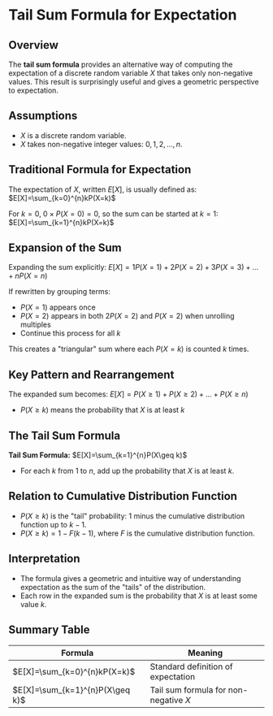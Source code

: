 # Tail Sum Formula for Expectation

## Overview
The **tail sum formula** provides an alternative way of computing the expectation of a discrete random variable $X$ that takes only non-negative values. This result is surprisingly useful and gives a geometric perspective to expectation.

## Assumptions
- $X$ is a discrete random variable.
- $X$ takes non-negative integer values: $0,1,2,\dots,n$.

## Traditional Formula for Expectation
The expectation of $X$, written $E[X]$, is usually defined as:
$E[X]=\sum_{k=0}^{n}kP(X=k)$

For $k=0$, $0 \times P(X=0)=0$, so the sum can be started at $k=1$:
$E[X]=\sum_{k=1}^{n}kP(X=k)$

## Expansion of the Sum
Expanding the sum explicitly:
$E[X]=1P(X=1)+2P(X=2)+3P(X=3)+\dots+nP(X=n)$

If rewritten by grouping terms:
- $P(X=1)$ appears once
- $P(X=2)$ appears in both $2P(X=2)$ and $P(X=2)$ when unrolling multiples
- Continue this process for all $k$

This creates a "triangular" sum where each $P(X=k)$ is counted $k$ times.

## Key Pattern and Rearrangement
The expanded sum becomes:
$E[X]=P(X\geq1)+P(X\geq2)+\dots+P(X\geq n)$

- $P(X\geq k)$ means the probability that $X$ is at least $k$

## The Tail Sum Formula

**Tail Sum Formula:**
$E[X]=\sum_{k=1}^{n}P(X\geq k)$

- For each $k$ from $1$ to $n$, add up the probability that $X$ is at least $k$.

## Relation to Cumulative Distribution Function
- $P(X\geq k)$ is the "tail" probability: $1$ minus the cumulative distribution function up to $k-1$.
- $P(X\geq k)=1-F(k-1)$, where $F$ is the cumulative distribution function.

## Interpretation
- The formula gives a geometric and intuitive way of understanding expectation as the sum of the "tails" of the distribution.
- Each row in the expanded sum is the probability that $X$ is at least some value $k$.

## Summary Table

| Formula                          | Meaning                                         |
|-----------------------------------|-------------------------------------------------|
| $E[X]=\sum_{k=0}^{n}kP(X=k)$     | Standard definition of expectation              |
| $E[X]=\sum_{k=1}^{n}P(X\geq k)$  | Tail sum formula for non-negative $X$           |
